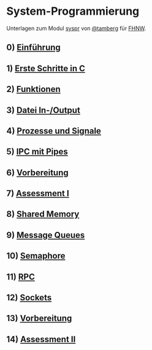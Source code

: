 # System-Programmierung
Unterlagen zum Modul [syspr]( https://www.fhnw.ch/de/studium/module/6008081) von [@tamberg](https://twitter.com/tamberg) für [FHNW](https://www.fhnw.ch/).

## 0) [Einführung](00)
## 1) [Erste Schritte in C](01)
## 2) [Funktionen](02)
## 3) [Datei In-/Output](03)
## 4) [Prozesse und Signale](04)
## 5) [IPC mit Pipes](05)
## 6) [Vorbereitung](06)
## 7) [Assessment I](07)
## 8) [Shared Memory](08)
## 9) [Message Queues ](09)
## 10) [Semaphore](10)
## 11) [RPC](11)
## 12) [Sockets](12)
## 13) [Vorbereitung](13)
## 14) [Assessment II](14)